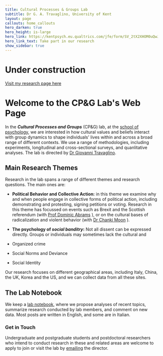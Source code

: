 ```yaml
---
title: Cultural Processes & Groups Lab
subtitle: Dr G. A. Travaglino, University of Kent
layout: page
callouts: home_callouts
hero_darken: true
hero_height: is-large
hero_link: https://kentpsych.eu.qualtrics.com/jfe/form/SV_2tX2XHOM0uQwJ2R
hero_link_text: Take part in our research
show_sidebar: true
---
```


# Under construction
[Visit my research page here](https://www.researchgate.net/profile/Giovanni_Travaglino)

# Welcome to the CP&G Lab's Web Page
In the ***Cultural Processes and Groups*** (CP&G) lab, at the [school of psychology](https://www.kent.ac.uk/psychology), we are interested in how cultural values and beliefs interact with group dynamics to shape individuals' lives within and across a broad range of different contexts. We use a range of methodologies, including experiments, longitudinal and cross-sectional surveys, and quanlitative analyses. The lab is directed by [Dr Giovanni Travaglino](/about/).

## Main Research Themes
Research in the lab spans a range of different themes and research questions. The main ones are:

* **Political Behavior and Collective Action:** in this theme we examine why and when people engage in collective forms of political action, including demonstrating and protesting, signing petitions or voting. Research in this theme has focussed on events such as Brexit and the Scottish referendum (with [Prof Dominic Abrams](https://www.kent.ac.uk/psychology/people/212/www.kent.ac.uk/psychology/people/212/abrams-dominic) ), or on the cultural bases of radicalization and violent behavior (with [Dr Chanki Moon](https://www.researchgate.net/profile/Chanki_Moon) ).

* **The psychology of *social banditry*:** Not all dissent can be expressed directly. Groups or individuals may sometimes lack the cultural and 

* Organized crime
* Social Norms and Deviance
* Social Identity

Our research focuses on different geographical areas, including Italy, China, the UK, Korea and the US, and we can collect data from all these sites.

## The Lab Notebook
We keep a [lab notebook](/notebook/), where we propose analyses of recent topics, summarize research conducted by lab members, and comment on new data. Most posts are written in English, and some are in Italian.

### Get in Touch
Undergraduate and postgraduate students and postdoctoral researchers who intend to conduct research in these and related areas are welcome to apply to join or visit the lab by [emailing](mailto:g.a.travaglino@kent.ac.uk) the director. 
